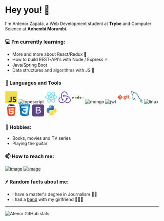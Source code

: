 
# Hey you! 👋

I'm Antenor Zapata, a Web Development student at **Trybe** and Computer Science at **Anhembi Morumbi**.

### 💻 I’m currently learning: 

-  More and more about React/Redux 💙
-  How to build REST-API's with Node / Express 🔥
-  Java/Spring Boot
-  Data structures and algorithms with JS 🧠

 
### 🔧 Languages and Tools 
<img src="https://raw.githubusercontent.com/devicons/devicon/master/icons/javascript/javascript-original.svg" alt='javascript' width="40" height="40" style="max-width:100%"></img>
<img src="https://cdn.jsdelivr.net/gh/devicons/devicon/icons/typescript/typescript-original.svg" alt='typescript' width="40" height="40" style="max-width:100%"></img>
<img src="https://raw.githubusercontent.com/devicons/devicon/master/icons/react/react-original.svg" alt='react' width="40" height="40" style="max-width:100%"></img>
<img src="https://raw.githubusercontent.com/devicons/devicon/master/icons/redux/redux-original.svg" alt='redux' width="40" height="40" style="max-width:100%"></img>
<img src="https://raw.githubusercontent.com/devicons/devicon/master/icons/nodejs/nodejs-original-wordmark.svg" alt='nodejs' width="40" height="40" style="max-width:100%"></img>
<img src="https://cdn.jsdelivr.net/gh/devicons/devicon/icons/mongodb/mongodb-original.svg" alt='mongo' width="40" height="40" style="max-width:100%"></img>
<img src="https://camo.githubusercontent.com/7fb5feeea0d0487d85c750e2f82f265257a3ebda73d81d313e1d01e368cd5dec/68747470733a2f2f63646e2e61757468302e636f6d2f626c6f672f6a7774616c676f732f6c6f676f2e706e67" alt='jwt' width="40" height="40" style="max-width:100%"></img>
<img src="https://raw.githubusercontent.com/devicons/devicon/master/icons/git/git-plain-wordmark.svg" alt='git' width="40" height="40" style="max-width:100%"></img>
<img src="https://raw.githubusercontent.com/devicons/devicon/master/icons/mysql/mysql-original.svg" alt='mysql' width="40" height="40" style="max-width:100%"></img>
<img src="https://cdn.jsdelivr.net/gh/devicons/devicon/icons/linux/linux-original.svg" alt='linux' width="40" height="40" style="max-width:100%"></img>
<img src="https://raw.githubusercontent.com/devicons/devicon/master/icons/html5/html5-original-wordmark.svg" alt='html' width="40" height="40" style="max-width:100%"></img>
<img src="https://raw.githubusercontent.com/devicons/devicon/master/icons/css3/css3-original.svg" alt='css' width="40" height="40" style="max-width:100%"></img>
<img src="https://raw.githubusercontent.com/devicons/devicon/master/icons/bootstrap/bootstrap-plain.svg" alt='bootstrap' width="40" height="40" style="max-width:100%"></img>
<img src="https://raw.githubusercontent.com/devicons/devicon/master/icons/python/python-original.svg" alt='python' width="40" height="40" style="max-width:100%"></img>



### 🤹 Hobbies:

- Books, movies and TV series
- Playing the guitar 

### 📫 How to reach me:
  [![image](https://img.shields.io/badge/LinkedIn-0077B5?style=for-the-badge&logo=linkedin&logoColor=white)](https://www.linkedin.com/in/antenorzpt/) [![image](https://img.shields.io/badge/Instagram-E4405F?style=for-the-badge&logo=instagram&logoColor=white)](https://www.instagram.com/nokszap/)
  
 ### ⚡ Random facts about me:
- I have a master's degree in Journalism 👨‍🎓
- I had a [band](https://www.instagram.com/projetozis/) with my girlfriend 👨🎵👩
---
![Atenor GitHub stats](https://github-readme-stats.vercel.app/api?username=AntenorZapata&show_icons=true&theme=radical)

